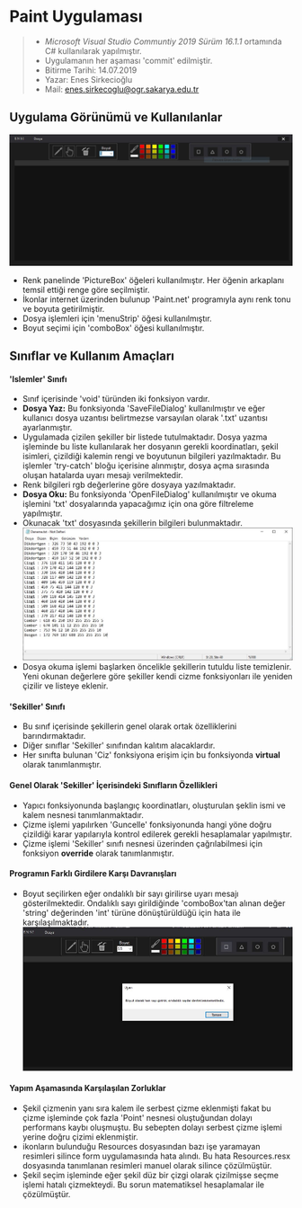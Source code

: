 # Paint Uygulaması
> * _Microsoft Visual Studio Communtiy 2019
 Sürüm 16.1.1_ ortamında
 C# kullanılarak yapılmıştır.
> * Uygulamanın her aşaması 'commit' edilmiştir.
> * Bitirme Tarihi: 14.07.2019
> * Yazar: Enes Sirkecioğlu
> * Mail: enes.sirkecoglu@ogr.sakarya.edu.tr

## Uygulama Görünümü ve Kullanılanlar
 ![Resim](/Paint_Uygulamasi/Resources/pu_ss1.JPG)

* Renk panelinde 'PictureBox' öğeleri kullanılmıştır. Her öğenin arkaplanı temsil ettiği renge göre seçilmiştir.
* İkonlar internet üzerinden bulunup 'Paint.net' programıyla aynı renk tonu ve boyuta getirilmiştir.
* Dosya işlemleri için 'menuStrip' öğesi kullanılmıştır.
* Boyut seçimi için 'comboBox' öğesi kullanılmıştır.

## Sınıflar ve Kullanım Amaçları

#### 'Islemler' Sınıfı
* Sınıf içerisinde 'void' türünden iki fonksiyon vardır.
* **Dosya Yaz:** Bu fonksiyonda 'SaveFileDialog' kullanılmıştır ve eğer kullanıcı dosya uzantısı belirtmezse varsayılan olarak '.txt' uzantısı ayarlanmıştır. 
* Uygulamada çizilen şekiller bir listede tutulmaktadır. Dosya yazma işleminde bu liste kullanılarak her dosyanın gerekli koordinatları, şekil isimleri, çizildiği kalemin rengi ve boyutunun bilgileri yazılmaktadır. Bu işlemler 'try-catch' bloğu içerisine alınmıştır, dosya açma sırasında oluşan hatalarda uyarı mesajı verilmektedir.
* Renk bilgileri rgb değerlerine göre dosyaya yazılmaktadır.
* **Dosya Oku:** Bu fonksiyonda 'OpenFileDialog' kullanılmıştır ve okuma işlemini 'txt' dosyalarında yapacağımız için ona göre filtreleme yapılmıştır.
* Okunacak 'txt' dosyasında şekillerin bilgileri bulunmaktadır.
![Resim](/Paint_Uygulamasi/Resources/pu_ss2.JPG)
* Dosya okuma işlemi başlarken öncelikle şekillerin tutuldu liste temizlenir. Yeni okunan değerlere göre şekiller kendi cizme fonksiyonları ile yeniden çizilir ve listeye eklenir.


#### 'Sekiller' Sınıfı
* Bu sınıf içerisinde şekillerin genel olarak ortak özelliklerini barındırmaktadır.
* Diğer sınıflar 'Sekiller' sınıfından kalıtım alacaklardır.
* Her sınıfta bulunan 'Ciz' fonksiyona erişim için bu fonksiyonda **virtual** olarak tanımlanmıştır.

#### Genel Olarak 'Sekiller' İçerisindeki Sınıfların Özellikleri
* Yapıcı fonksiyonunda başlangıç koordinatları, oluşturulan şeklin ismi ve kalem nesnesi tanımlanmaktadır.
* Çizme işlemi yapılırken 'Guncelle' fonksiyonunda  hangi yöne doğru çizildiği karar yapılarıyla kontrol edilerek gerekli hesaplamalar yapılmıştır.
* Çizme işlemi 'Sekiller' sınıfı nesnesi üzerinden çağrılabilmesi için fonksiyon **override** olarak tanımlanmıştır.

#### Programın Farklı Girdilere Karşı Davranışları
* Boyut seçilirken eğer ondalıklı bir sayı girilirse uyarı mesajı gösterilmektedir. Ondalıklı sayı girildiğinde 'comboBox'tan alınan değer 'string' değerinden 'int' türüne dönüştürüldüğü için hata ile karşılaşılmaktadır.
![Resim](Paint_Uygulamasi/Resources/pu_ss3.JPG)

#### Yapım Aşamasında Karşılaşılan Zorluklar
* Şekil çizmenin yanı sıra kalem ile serbest çizme eklenmişti fakat bu çizme işleminde çok fazla 'Point' nesnesi oluştuğundan dolayı performans kaybı oluşmuştu. Bu sebepten dolayı serbest çizme işlemi yerine doğru çizimi eklenmiştir.
* ikonların bulunduğu Resources dosyasından bazı işe yaramayan resimleri silince form uygulamasında hata alındı. Bu hata Resources.resx dosyasında tanımlanan resimleri manuel olarak silince çözülmüştür.
* Şekil seçim işleminde eğer şekil düz bir çizgi olarak çizilmişse seçme işlemi hatalı çizmekteydi. Bu sorun matematiksel hesaplamalar ile çözülmüştür.
